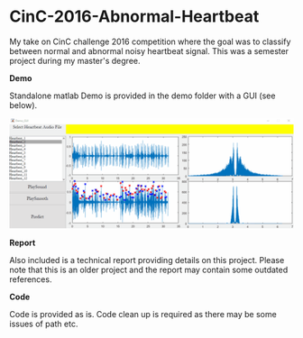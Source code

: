 # CinC-2016-Abnormal-Heartbeat
My take on CinC challenge 2016 competition where the goal was to classify between normal and abnormal noisy heartbeat signal. This was a semester project during my master's degree.



**Demo**

Standalone matlab Demo is provided in the demo folder with a GUI (see below).

![demo](./images/demo.gif)



**Report**

Also included is a technical report providing details on this project. Please note that this is an older project and the report may contain some outdated references.



**Code**

Code is provided as is. Code clean up is required as there may be some issues of path etc.